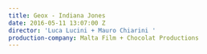 ```yaml
---
title: Geox - Indiana Jones
date: 2016-05-11 13:07:00 Z
director: 'Luca Lucini + Mauro Chiarini '
production-company: Malta Film + Chocolat Productions
---
```


